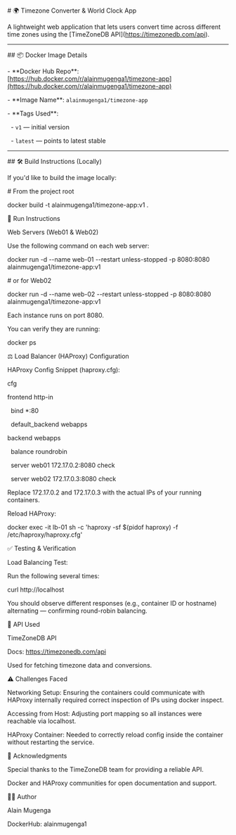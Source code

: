 \# 🌍 Timezone Converter \& World Clock App



A lightweight web application that lets users convert time across different time zones using the \[TimeZoneDB API](https://timezonedb.com/api).



---



\## 📦 Docker Image Details



\- \*\*Docker Hub Repo\*\*: \[https://hub.docker.com/r/alainmugenga1/timezone-app](https://hub.docker.com/r/alainmugenga1/timezone-app)

\- \*\*Image Name\*\*: `alainmugenga1/timezone-app`

\- \*\*Tags Used\*\*:

&nbsp; - `v1` — initial version

&nbsp; - `latest` — points to latest stable



---



\## 🛠️ Build Instructions (Locally)



If you'd like to build the image locally:





\# From the project root

docker build -t alainmugenga1/timezone-app:v1 .

🚀 Run Instructions

Web Servers (Web01 \& Web02)

Use the following command on each web server:





docker run -d --name web-01 --restart unless-stopped -p 8080:8080 alainmugenga1/timezone-app:v1

\# or for Web02

docker run -d --name web-02 --restart unless-stopped -p 8080:8080 alainmugenga1/timezone-app:v1

Each instance runs on port 8080.



You can verify they are running:




docker ps

⚖️ Load Balancer (HAProxy) Configuration

HAProxy Config Snippet (haproxy.cfg):

cfg



frontend http-in

&nbsp;   bind \*:80

&nbsp;   default\_backend webapps



backend webapps

&nbsp;   balance roundrobin

&nbsp;   server web01 172.17.0.2:8080 check

&nbsp;   server web02 172.17.0.3:8080 check

Replace 172.17.0.2 and 172.17.0.3 with the actual IPs of your running containers.



Reload HAProxy:

docker exec -it lb-01 sh -c 'haproxy -sf $(pidof haproxy) -f /etc/haproxy/haproxy.cfg'



✅ Testing \& Verification

Load Balancing Test:

Run the following several times:



curl http://localhost

You should observe different responses (e.g., container ID or hostname) alternating — confirming round-robin balancing.



🔌 API Used

TimeZoneDB API



Docs: https://timezonedb.com/api



Used for fetching timezone data and conversions.



⚠️ Challenges Faced

Networking Setup: Ensuring the containers could communicate with HAProxy internally required correct inspection of IPs using docker inspect.



Accessing from Host: Adjusting port mapping so all instances were reachable via localhost.



HAProxy Container: Needed to correctly reload config inside the container without restarting the service.



🙏 Acknowledgments

Special thanks to the TimeZoneDB team for providing a reliable API.



Docker and HAProxy communities for open documentation and support.



👨‍💻 Author

Alain Mugenga

DockerHub: alainmugenga1





